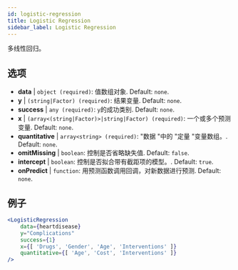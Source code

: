 ```yaml
---
id: logistic-regression
title: Logistic Regression
sidebar_label: Logistic Regression
---
```


多线性回归。

## 选项

* __data__ | `object (required)`: 值数组对象. Default: `none`.
* __y__ | `(string|Factor) (required)`: 结果变量. Default: `none`.
* __success__ | `any (required)`: `y`的成功类别. Default: `none`.
* __x__ | `(array<(string|Factor)>|string|Factor) (required)`: 一个或多个预测变量. Default: `none`.
* __quantitative__ | `array<string> (required)`: "数据 "中的 "定量 "变量数组。. Default: `none`.
* __omitMissing__ | `boolean`: 控制是否省略缺失值. Default: `false`.
* __intercept__ | `boolean`: 控制是否拟合带有截距项的模型。. Default: `true`.
* __onPredict__ | `function`: 用预测函数调用回调，对新数据进行预测. Default: `none`.


## 例子

```jsx live
<LogisticRegression 
    data={heartdisease} 
    y="Complications"
    success={1}
    x={[ 'Drugs', 'Gender', 'Age', 'Interventions' ]}
    quantitative={[ 'Age', 'Cost', 'Interventions' ]}
/>
```

